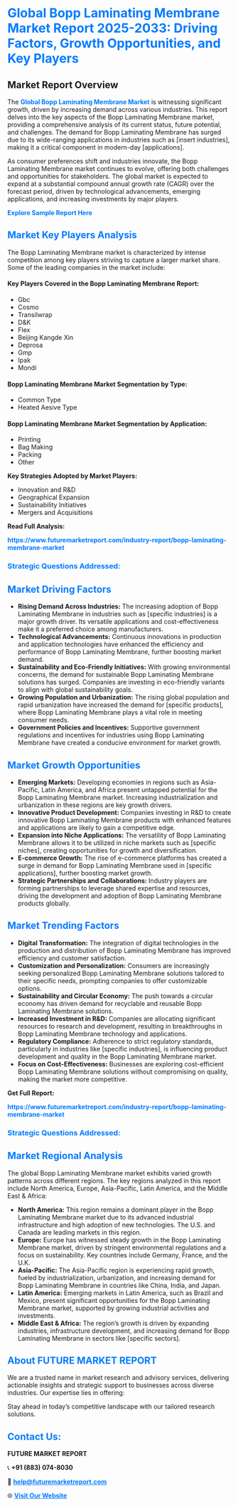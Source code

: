 <h1 style="color: #007BFF;">Global Bopp Laminating Membrane Market Report 2025-2033: Driving Factors, Growth Opportunities, and Key Players</h1>

<section id="overview">
<h2>Market Report Overview</h2>
<p>The <a href="https://www.futuremarketreport.com/industry-report/bopp-laminating-membrane-market" style="color: #007BFF; text-decoration: none;"><strong>Global Bopp Laminating Membrane Market</strong></a> is witnessing significant growth, driven by increasing demand across various industries. This report delves into the key aspects of the Bopp Laminating Membrane market, providing a comprehensive analysis of its current status, future potential, and challenges. The demand for Bopp Laminating Membrane has surged due to its wide-ranging applications in industries such as [insert industries], making it a critical component in modern-day [applications].</p>
<p>As consumer preferences shift and industries innovate, the Bopp Laminating Membrane market continues to evolve, offering both challenges and opportunities for stakeholders. The global market is expected to expand at a substantial compound annual growth rate (CAGR) over the forecast period, driven by technological advancements, emerging applications, and increasing investments by major players.</p>
</section>

<section id="overview">
<p><a href="https://www.futuremarketreport.com/request-sample/reportId=30992" style="color: #007BFF; text-decoration: none;"><strong>Explore Sample Report Here</strong></a></p>
</section>

<section id="key-players">
<h2 style="color: #007BFF;">Market Key Players Analysis</h2>
<p>The Bopp Laminating Membrane market is characterized by intense competition among key players striving to capture a larger market share. Some of the leading companies in the market include:</p>
<h4>Key Players Covered in the Bopp Laminating Membrane Report:</h4>
<ul><li>Gbc</li><li>Cosmo</li><li>Transilwrap</li><li>D&amp;K</li><li>Flex</li><li>Beijing Kangde Xin</li><li>Deprosa</li><li>Gmp</li><li>Ipak</li><li>Mondi</li></ul>
<h4>Bopp Laminating Membrane Market Segmentation by Type:</h4>
<ul><li>Common Type</li><li>Heated Aesive Type</li></ul>

<h4>Bopp Laminating Membrane Market Segmentation by Application:</h4>
<ul><li>Printing</li><li>Bag Making</li><li>Packing</li><li>Other</li></ul>
<p><strong>Key Strategies Adopted by Market Players:</strong></p>
<ul>
<li>Innovation and R&D</li>
<li>Geographical Expansion</li>
<li>Sustainability Initiatives</li>
<li>Mergers and Acquisitions</li>
</ul>
</section>

<section>
<p><strong>Read Full Analysis: </strong></p><a href="https://www.futuremarketreport.com/industry-report/bopp-laminating-membrane-market" style="color: #007BFF; text-decoration: none;"><strong>https://www.futuremarketreport.com/industry-report/bopp-laminating-membrane-market</strong></a>
<h3 style="color: #007BFF;">Strategic Questions Addressed:</h3>
</section>

<section id="driving-factors">
<h2 style="color: #007BFF;">Market Driving Factors</h2>
<ul>
<li><strong>Rising Demand Across Industries:</strong> The increasing adoption of Bopp Laminating Membrane in industries such as [specific industries] is a major growth driver. Its versatile applications and cost-effectiveness make it a preferred choice among manufacturers.</li>
<li><strong>Technological Advancements:</strong> Continuous innovations in production and application technologies have enhanced the efficiency and performance of Bopp Laminating Membrane, further boosting market demand.</li>
<li><strong>Sustainability and Eco-Friendly Initiatives:</strong> With growing environmental concerns, the demand for sustainable Bopp Laminating Membrane solutions has surged. Companies are investing in eco-friendly variants to align with global sustainability goals.</li>
<li><strong>Growing Population and Urbanization:</strong> The rising global population and rapid urbanization have increased the demand for [specific products], where Bopp Laminating Membrane plays a vital role in meeting consumer needs.</li>
<li><strong>Government Policies and Incentives:</strong> Supportive government regulations and incentives for industries using Bopp Laminating Membrane have created a conducive environment for market growth.</li>
</ul>
</section>

<section id="growth-opportunities">
<h2 style="color: #007BFF;">Market Growth Opportunities</h2>
<ul>
<li><strong>Emerging Markets:</strong> Developing economies in regions such as Asia-Pacific, Latin America, and Africa present untapped potential for the Bopp Laminating Membrane market. Increasing industrialization and urbanization in these regions are key growth drivers.</li>
<li><strong>Innovative Product Development:</strong> Companies investing in R&D to create innovative Bopp Laminating Membrane products with enhanced features and applications are likely to gain a competitive edge.</li>
<li><strong>Expansion into Niche Applications:</strong> The versatility of Bopp Laminating Membrane allows it to be utilized in niche markets such as [specific niches], creating opportunities for growth and diversification.</li>
<li><strong>E-commerce Growth:</strong> The rise of e-commerce platforms has created a surge in demand for Bopp Laminating Membrane used in [specific applications], further boosting market growth.</li>
<li><strong>Strategic Partnerships and Collaborations:</strong> Industry players are forming partnerships to leverage shared expertise and resources, driving the development and adoption of Bopp Laminating Membrane products globally.</li>
</ul>
</section>

<section id="trending-factors">
<h2 style="color: #007BFF;">Market Trending Factors</h2>
<ul>
<li><strong>Digital Transformation:</strong> The integration of digital technologies in the production and distribution of Bopp Laminating Membrane has improved efficiency and customer satisfaction.</li>
<li><strong>Customization and Personalization:</strong> Consumers are increasingly seeking personalized Bopp Laminating Membrane solutions tailored to their specific needs, prompting companies to offer customizable options.</li>
<li><strong>Sustainability and Circular Economy:</strong> The push towards a circular economy has driven demand for recyclable and reusable Bopp Laminating Membrane solutions.</li>
<li><strong>Increased Investment in R&D:</strong> Companies are allocating significant resources to research and development, resulting in breakthroughs in Bopp Laminating Membrane technology and applications.</li>
<li><strong>Regulatory Compliance:</strong> Adherence to strict regulatory standards, particularly in industries like [specific industries], is influencing product development and quality in the Bopp Laminating Membrane market.</li>
<li><strong>Focus on Cost-Effectiveness:</strong> Businesses are exploring cost-efficient Bopp Laminating Membrane solutions without compromising on quality, making the market more competitive.</li>
</ul>
</section>

<section>
<p><strong>Get Full Report: </strong></p><a href="https://www.futuremarketreport.com/industry-report/bopp-laminating-membrane-market" style="color: #007BFF; text-decoration: none;"><strong>https://www.futuremarketreport.com/industry-report/bopp-laminating-membrane-market</strong></a>
<h3 style="color: #007BFF;">Strategic Questions Addressed:</h3>
</section>


<section id="regional-analysis">
<h2 style="color: #007BFF;">Market Regional Analysis</h2>
<p>The global Bopp Laminating Membrane market exhibits varied growth patterns across different regions. The key regions analyzed in this report include North America, Europe, Asia-Pacific, Latin America, and the Middle East & Africa:</p>
<ul>
<li><strong>North America:</strong> This region remains a dominant player in the Bopp Laminating Membrane market due to its advanced industrial infrastructure and high adoption of new technologies. The U.S. and Canada are leading markets in this region.</li>
<li><strong>Europe:</strong> Europe has witnessed steady growth in the Bopp Laminating Membrane market, driven by stringent environmental regulations and a focus on sustainability. Key countries include Germany, France, and the U.K.</li>
<li><strong>Asia-Pacific:</strong> The Asia-Pacific region is experiencing rapid growth, fueled by industrialization, urbanization, and increasing demand for Bopp Laminating Membrane in countries like China, India, and Japan.</li>
<li><strong>Latin America:</strong> Emerging markets in Latin America, such as Brazil and Mexico, present significant opportunities for the Bopp Laminating Membrane market, supported by growing industrial activities and investments.</li>
<li><strong>Middle East & Africa:</strong> The region’s growth is driven by expanding industries, infrastructure development, and increasing demand for Bopp Laminating Membrane in sectors like [specific sectors].</li>
</ul>
</section>

<footer>
<h2 style="color: #007BFF;">About FUTURE MARKET REPORT</h2>
<p>We are a trusted name in market research and advisory services, delivering actionable insights and strategic support to businesses across diverse industries. Our expertise lies in offering:</p>

<p>Stay ahead in today’s competitive landscape with our tailored research solutions.</p>

<h2 style="color: #007BFF;">Contact Us:</h2>
<p><strong>FUTURE MARKET REPORT</strong></p>
<p>📞 <strong>+91 (883) 074-8030</strong></p>
<p>📧 <strong><a href="mailto:help@futuremarketreport.com" style="color: #007BFF;">help@futuremarketreport.com</a></strong></p>
<p>🌐 <strong><a href="https://www.futuremarketreport.com/" style="color: #007BFF;">Visit Our Website</a></strong></p>
</footer>